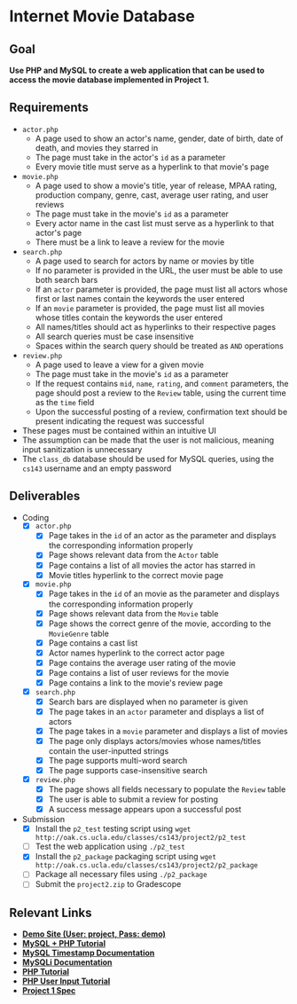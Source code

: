 # Internet Movie Database

## Goal

**Use PHP and MySQL to create a web application that can be used to access the movie database implemented in Project 1.**

## Requirements

- `actor.php`
  - A page used to show an actor's name, gender, date of birth, date of death, and movies they starred in
  - The page must take in the actor's `id` as a parameter
  - Every movie title must serve as a hyperlink to that movie's page
- `movie.php`
  - A page used to show a movie's title, year of release, MPAA rating, production company, genre, cast, average user rating, and user reviews
  - The page must take in the movie's `id` as a parameter
  - Every actor name in the cast list must serve as a hyperlink to that actor's page
  - There must be a link to leave a review for the movie
- `search.php`
  - A page used to search for actors by name or movies by title
  - If no parameter is provided in the URL, the user must be able to use both search bars
  - If an `actor` parameter is provided, the page must list all actors whose first or last names contain the keywords the user entered
  - If an `movie` parameter is provided, the page must list all movies whose titles contain the keywords the user entered
  - All names/titles should act as hyperlinks to their respective pages
  - All search queries must be case insensitive
  - Spaces within the search query should be treated as `AND` operations
- `review.php`
  - A page used to leave a view for a given movie
  - The page must take in the movie's `id` as a parameter
  - If the request contains `mid`, `name`, `rating`, and `comment` parameters, the page should post a review to the `Review` table, using the current time as the `time` field
  - Upon the successful posting of a review, confirmation text should be present indicating the request was successful
- These pages must be contained within an intuitive UI
- The assumption can be made that the user is not malicious, meaning input sanitization is unnecessary
- The `class_db` database should be used for MySQL queries, using the `cs143` username and an empty password

## Deliverables

- Coding
  - [x] `actor.php`
    - [x] Page takes in the `id` of an actor as the parameter and displays the corresponding information properly
    - [x] Page shows relevant data from the `Actor` table
    - [x] Page contains a list of all movies the actor has starred in
    - [x] Movie titles hyperlink to the correct movie page
  - [x] `movie.php`
    - [x] Page takes in the `id` of an movie as the parameter and displays the corresponding information properly
    - [x] Page shows relevant data from the `Movie` table
    - [x] Page shows the correct genre of the movie, according to the `MovieGenre` table
    - [x] Page contains a cast list
    - [x] Actor names hyperlink to the correct actor page
    - [x] Page contains the average user rating of the movie
    - [x] Page contains a list of user reviews for the movie
    - [x] Page contains a link to the movie's review page
  - [x] `search.php`
    - [x] Search bars are displayed when no parameter is given
    - [x] The page takes in an `actor` parameter and displays a list of actors
    - [x] The page takes in a `movie` parameter and displays a list of movies
    - [x] The page only displays actors/movies whose names/titles contain the user-inputted strings
    - [x] The page supports multi-word search
    - [x] The page supports case-insensitive search
  - [x] `review.php`
    - [x] The page shows all fields necessary to populate the `Review` table
    - [x] The user is able to submit a review for posting
    - [x] A success message appears upon a successful post
- Submission
  - [x] Install the `p2_test` testing script using `wget http://oak.cs.ucla.edu/classes/cs143/project2/p2_test`
  - [ ] Test the web application using `./p2_test`
  - [x] Install the `p2_package` packaging script using `wget http://oak.cs.ucla.edu/classes/cs143/project2/p2_package`
  - [ ] Package all necessary files using `./p2_package`
  - [ ] Submit the `project2.zip` to Gradescope

## Relevant Links

- **[Demo Site (User: project, Pass: demo)](http://oak.cs.ucla.edu/classes/cs143/demos/project2/)**
- **[MySQL + PHP Tutorial](https://oak.cs.ucla.edu/refs/php/php_mysql_cs143.html)**
- **[MySQL Timestamp Documentation](https://dev.mysql.com/doc/refman/8.0/en/date-and-time-functions.html)**
- **[MySQLi Documentation](https://www.php.net/manual/en/book.mysqli.php)**
- **[PHP Tutorial](https://www.w3schools.com/php/php_intro.asp)**
- **[PHP User Input Tutorial](https://oak.cs.ucla.edu/refs/php/php_input.html)**
- **[Project 1 Spec](https://oak.cs.ucla.edu/classes/cs143/project1/)**

